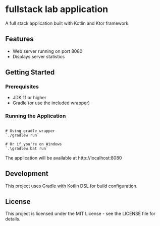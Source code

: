 # fullstack lab application

A full stack application built with Kotlin and Ktor framework.

## Features

- Web server running on port 8080
- Displays server statistics

## Getting Started

### Prerequisites

- JDK 11 or higher
- Gradle (or use the included wrapper)

### Running the Application

```

# Using gradle wrapper
`./gradlew run`

# Or if you're on Windows
`.\gradlew.bat run`

```

The application will be available at http://localhost:8080

## Development

This project uses Gradle with Kotlin DSL for build configuration.

## License

This project is licensed under the MIT License - see the LICENSE file for details.
